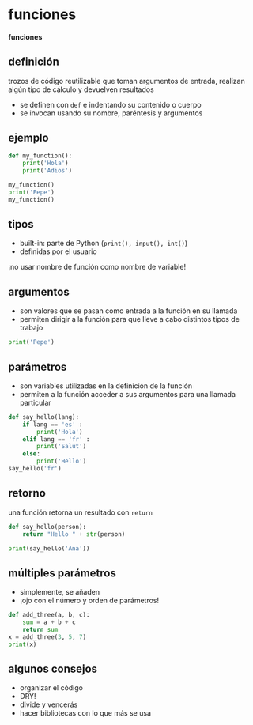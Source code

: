 # funciones
#### funciones

## definición
trozos de código reutilizable que toman argumentos de entrada, realizan algún tipo de cálculo y devuelven resultados

- se definen con `def` e indentando su contenido o cuerpo
- se invocan usando su nombre, paréntesis y argumentos

## ejemplo

~~~python
def my_function():
    print('Hola')
    print('Adios')

my_function()
print('Pepe')
my_function()
~~~

## tipos

- built-in: parte de Python (`print(), input(), int()`)
- definidas por el usuario 

¡no usar nombre de función como nombre de variable!

## argumentos

- son valores que se pasan como entrada a la función en su llamada
- permiten dirigir a la función para que lleve a cabo distintos tipos de trabajo

~~~~python
print('Pepe')
~~~~

## parámetros

- son variables utilizadas en la definición de la función
- permiten a la función acceder a sus argumentos para una llamada particular

~~~~python
def say_hello(lang):
    if lang == 'es' :
        print('Hola')
    elif lang == 'fr' :
        print('Salut')
    else:
        print('Hello')
say_hello('fr')
~~~~

## retorno

una función retorna un resultado con `return`

~~~~python
def say_hello(person):
    return "Hello " + str(person)

print(say_hello('Ana'))
~~~~

## múltiples parámetros

- simplemente, se añaden
- ¡ojo con el número y orden de parámetros!

~~~~python
def add_three(a, b, c):
    sum = a + b + c
    return sum
x = add_three(3, 5, 7)
print(x)
~~~~

## algunos consejos

- organizar el código
- DRY!
- divide y vencerás
- hacer bibliotecas con lo que más se usa

